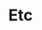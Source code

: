 ﻿---
layout: list
title: Etc
slug: Etc
menu: true
submenu: false
order: 4
description: >
  잡다한 것들
---
